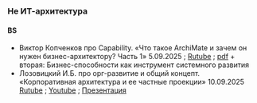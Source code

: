 ### Не ИТ-архитектура
#### BS
- Виктор Копченков про Capability. «Что такое ArchiMate и зачем он нужен бизнес-архитектору? Часть 1» 5.09.2025 ; [Rutube](https://rutube.ru/video/6e26868d762a95eb909c11f4087c2509/) ; [pdf](https://www.businessstudio.ru/upload/files/archimate%20_business_arch%201.pdf) + вторая: Бизнес-способности как инструмент системного
развития
- Лозовицкий И.Б. про орг-развитие и общий концепт. «Корпоративная архитектура и ее частные проекции» 10.09.2025 [Rutube](https://rutube.ru/video/c369c8d77d5867fcc951b89189124def/) ; [Youtube](https://youtu.be/0XrRyTWPfpY) ; [Презентация](https://www.businessstudio.ru/upload/files/Korporativnaya%20arhitektura%20i%20ee%20chastnye%20proekcii.pdf)
